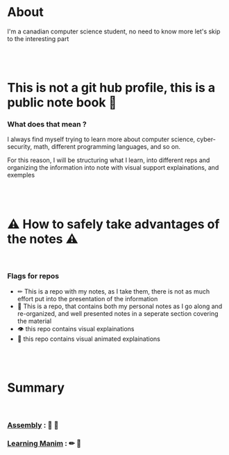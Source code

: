# About

I'm a canadian computer science student, no need to know more let's skip to the interesting part

<br />
<br />


# This is not a git hub profile, this is a public note book 📕

### What does that mean ?

I always find myself trying to learn more about computer science, cyber-security, math, different programming languages, and so on.

For this reason, I will be structuring what I learn, into different reps and organizing the information into note with visual support explainations, and exemples

<br />
<br />

# ⚠ How to safely take advantages of the notes ⚠

<br />

### Flags for repos

- ✏ This is a repo with my notes, as I take them, there is not as much effort put into the presentation of the information 
- 📄 This is a repo, that contains both my personal notes as I go along and re-organized, and well presented notes in a seperate section covering the material
- 👁 this repo contains visual explainations
- 👀 this repo contains visual animated explainations 


<br />
<br />


# Summary

<br />

### [Assembly](https://github.com/JacobJohnson089/Learning-Assembly) : 📄 👀
### [Learning Manim](https://github.com/JacobJohnson089/Learning-Manim) : ✏ 👀

